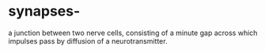 # synapses-
a junction between two nerve cells, consisting of a minute gap across which impulses pass by diffusion of a neurotransmitter.
